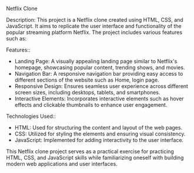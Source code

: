Netflix Clone

Description:
This project is a Netflix clone created using HTML, CSS, and JavaScript. It aims to replicate the user interface and functionality of the popular streaming platform Netflix. 
The project includes various features such as:

Features::
- Landing Page: A visually appealing landing page similar to Netflix's homepage, showcasing popular content, trending shows, and movies.
- Navigation Bar: A responsive navigation bar providing easy access to different sections of the website such as Home, login page.
- Responsive Design: Ensures seamless user experience across different screen sizes, including desktops, tablets, and smartphones.
- Interactive Elements: Incorporates interactive elements such as hover effects and clickable thumbnails to enhance user engagement.

Technologies Used::
- HTML: Used for structuring the content and layout of the web pages.
- CSS: Utilized for styling the elements and ensuring visual consistency.
- JavaScript: Implemented for adding interactivity to the user interface.

This Netflix clone project serves as a practical exercise for practicing HTML, CSS, and JavaScript skills while familiarizing oneself with building modern web applications and user interfaces.
